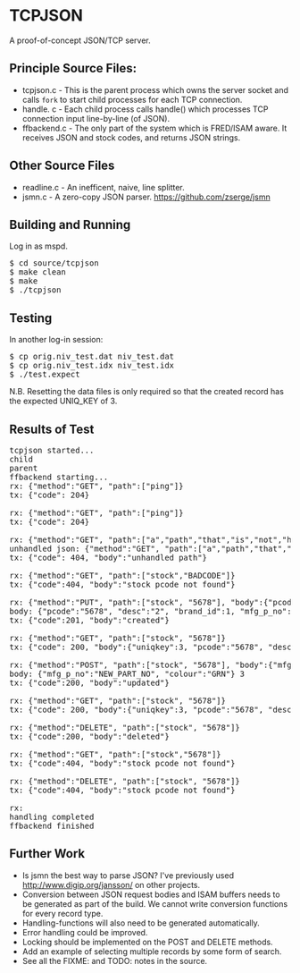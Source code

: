 # TCPJSON
A proof-of-concept JSON/TCP server.

## Principle Source Files:

- tcpjson.c   - This is the parent process which owns the server socket and calls `fork` to start child processes for each TCP connection.
- handle.  c  - Each child process calls handle() which processes TCP connection input line-by-line (of JSON).
- ffbackend.c - The only part of the system which is FRED/ISAM aware.  It receives JSON and stock codes, and returns JSON strings.

## Other Source Files
- readline.c  - An inefficent, naive, line splitter.
- jsmn.c      - A zero-copy JSON parser.  https://github.com/zserge/jsmn

## Building and Running

Log in as mspd.

<pre>
$ cd source/tcpjson
$ make clean
$ make
$ ./tcpjson
</pre>

## Testing

In another log-in session:

<pre>
$ cp orig.niv_test.dat niv_test.dat
$ cp orig.niv_test.idx niv_test.idx
$ ./test.expect
</pre>

N.B. Resetting the data files is only required so that the created record has the expected UNIQ_KEY of 3.

## Results of Test

<pre>
tcpjson started...
child
parent
ffbackend starting...
rx: {"method":"GET", "path":["ping"]}
tx: {"code": 204}

rx: {"method":"GET", "path":["ping"]}
tx: {"code": 204}

rx: {"method":"GET", "path":["a","path","that","is","not","handled"]}
unhandled json: {"method":"GET", "path":["a","path","that","is","not","handled"]}
tx: {"code": 404, "body":"unhandled path"}

rx: {"method":"GET", "path":["stock","BADCODE"]}
tx: {"code":404, "body":"stock pcode not found"}

rx: {"method":"PUT", "path":["stock", "5678"], "body":{"pcode":"5678", "desc":"2", "brand_id":1, "mfg_p_no":"TEST_MFG_PART_NO2", "list_pr":2, "sell_pr":3, "unit_id":1, "in_stk":0, "colour":"YLW", "p_group":"TEST", "last_po":291117}}
body: {"pcode":"5678", "desc":"2", "brand_id":1, "mfg_p_no":"TEST_MFG_PART_NO2", "list_pr":2, "sell_pr":3, "unit_id":1, "in_stk":0, "colour":"YLW", "p_group":"TEST", "last_po":291117} 0
tx: {"code":201, "body":"created"}

rx: {"method":"GET", "path":["stock", "5678"]}
tx: {"code": 200, "body":{"uniqkey":3, "pcode":"5678", "desc":"2", "brand_id":1, "mfg_p_no":"TEST_MFG_PART_NO2", "list_pr":2, "sell_pr":3, "unit_id":1, "in_stk":0, "colour":"YLW", "p_group":"TEST", "last_po":291117}}

rx: {"method":"POST", "path":["stock", "5678"], "body":{"mfg_p_no":"NEW_PART_NO", "colour":"GRN"}}
body: {"mfg_p_no":"NEW_PART_NO", "colour":"GRN"} 3
tx: {"code":200, "body":"updated"}

rx: {"method":"GET", "path":["stock", "5678"]}
tx: {"code": 200, "body":{"uniqkey":3, "pcode":"5678", "desc":"2", "brand_id":1, "mfg_p_no":"NEW_PART_NO", "list_pr":2, "sell_pr":3, "unit_id":1, "in_stk":0, "colour":"GRN", "p_group":"TEST", "last_po":291117}}

rx: {"method":"DELETE", "path":["stock", "5678"]}
tx: {"code":200, "body":"deleted"}

rx: {"method":"GET", "path":["stock","5678"]}
tx: {"code":404, "body":"stock pcode not found"}

rx: {"method":"DELETE", "path":["stock", "5678"]}
tx: {"code":404, "body":"stock pcode not found"}

rx: 
handling completed
ffbackend finished
</pre>

## Further Work

- Is jsmn the best way to parse JSON?  I've previously used http://www.digip.org/jansson/ on other projects.
- Conversion between JSON request bodies and ISAM buffers needs to be generated as part of the build.  We cannot write conversion functions for every record type.
- Handling-functions will also need to be generated automatically.
- Error handling could be improved.
- Locking should be implemented on the POST and DELETE methods.
- Add an example of selecting multiple records by some form of search.
- See all the FIXME: and TODO: notes in the source.

